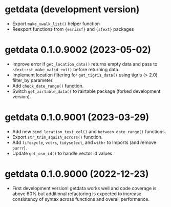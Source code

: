 # getdata (development version)

- Export `make_xwalk_list()` helper function
- Reexport functions from `{esri2sf}` and `{sfext}` packages

# getdata 0.1.0.9002 (2023-05-02)

- Improve error if `get_location_data()` returns empty data and pass to `sfext::st_make_valid_ext()` before returning data.
- Implement location filtering for `get_tigris_data()` using tigris (> 2.0) filter_by parameter.
- Add `check_date_range()` function.
- Switch `get_airtable_data()` to rairtable package (forked development version).

# getdata 0.1.0.9001 (2023-03-29)

* Add new `bind_location_text_col()` and `between_date_range()` functions.
* Export `str_trim_squish_across()` function.
* Add `lifecycle`,  `vctrs`, `tidyselect`, and `withr` to Imports (and remove `purrr`).
* Update `get_osm_id()` to handle vector id values.

# getdata 0.1.0.9000 (2022-12-23)

* First development version! getdata works well and code coverage is above 60% but additional refactoring is expected to increase consistency of syntax across functions and overall performance.
